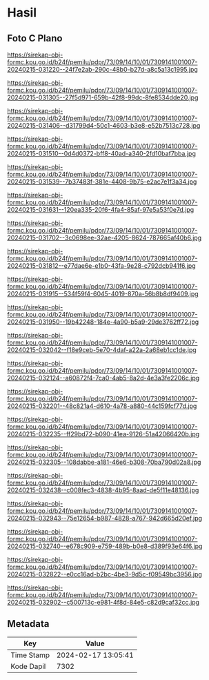 # Hasil

## Foto C Plano

https://sirekap-obj-formc.kpu.go.id/b24f/pemilu/pdpr/73/09/14/10/01/7309141001007-20240215-031220--24f7e2ab-290c-48b0-b27d-a8c5a13c1995.jpg

https://sirekap-obj-formc.kpu.go.id/b24f/pemilu/pdpr/73/09/14/10/01/7309141001007-20240215-031305--27f5d971-659b-42f8-99dc-8fe8534dde20.jpg

https://sirekap-obj-formc.kpu.go.id/b24f/pemilu/pdpr/73/09/14/10/01/7309141001007-20240215-031406--d31799d4-50c1-4603-b3e8-e52b7513c728.jpg

https://sirekap-obj-formc.kpu.go.id/b24f/pemilu/pdpr/73/09/14/10/01/7309141001007-20240215-031510--0d4d0372-bff8-40ad-a340-2fd10baf7bba.jpg

https://sirekap-obj-formc.kpu.go.id/b24f/pemilu/pdpr/73/09/14/10/01/7309141001007-20240215-031539--7b37483f-381e-4408-9b75-e2ac7e1f3a34.jpg

https://sirekap-obj-formc.kpu.go.id/b24f/pemilu/pdpr/73/09/14/10/01/7309141001007-20240215-031631--120ea335-20f6-4fa4-85af-97e5a53f0e7d.jpg

https://sirekap-obj-formc.kpu.go.id/b24f/pemilu/pdpr/73/09/14/10/01/7309141001007-20240215-031702--3c0698ee-32ae-4205-8624-787665af40b6.jpg

https://sirekap-obj-formc.kpu.go.id/b24f/pemilu/pdpr/73/09/14/10/01/7309141001007-20240215-031812--e77dae6e-e1b0-43fa-9e28-c792dcb941f6.jpg

https://sirekap-obj-formc.kpu.go.id/b24f/pemilu/pdpr/73/09/14/10/01/7309141001007-20240215-031915--534f59f4-6045-4019-870a-56b8b8df9409.jpg

https://sirekap-obj-formc.kpu.go.id/b24f/pemilu/pdpr/73/09/14/10/01/7309141001007-20240215-031950--19b42248-184e-4a90-b5a9-29de3762ff72.jpg

https://sirekap-obj-formc.kpu.go.id/b24f/pemilu/pdpr/73/09/14/10/01/7309141001007-20240215-032042--f18e9ceb-5e70-4daf-a22a-2a68eb1cc1de.jpg

https://sirekap-obj-formc.kpu.go.id/b24f/pemilu/pdpr/73/09/14/10/01/7309141001007-20240215-032124--a60872f4-7ca0-4ab5-8a2d-4e3a3fe2206c.jpg

https://sirekap-obj-formc.kpu.go.id/b24f/pemilu/pdpr/73/09/14/10/01/7309141001007-20240215-032201--48c821a4-d610-4a78-a880-44c159fcf77d.jpg

https://sirekap-obj-formc.kpu.go.id/b24f/pemilu/pdpr/73/09/14/10/01/7309141001007-20240215-032235--ff29bd72-b090-41ea-9126-51a42066420b.jpg

https://sirekap-obj-formc.kpu.go.id/b24f/pemilu/pdpr/73/09/14/10/01/7309141001007-20240215-032305--108dabbe-a181-46e6-b308-70ba790d02a8.jpg

https://sirekap-obj-formc.kpu.go.id/b24f/pemilu/pdpr/73/09/14/10/01/7309141001007-20240215-032438--c008fec3-4838-4b95-8aad-de5f11e48136.jpg

https://sirekap-obj-formc.kpu.go.id/b24f/pemilu/pdpr/73/09/14/10/01/7309141001007-20240215-032943--75e12654-b987-4828-a767-942d665d20ef.jpg

https://sirekap-obj-formc.kpu.go.id/b24f/pemilu/pdpr/73/09/14/10/01/7309141001007-20240215-032740--e678c909-e759-489b-b0e8-d389f93e64f6.jpg

https://sirekap-obj-formc.kpu.go.id/b24f/pemilu/pdpr/73/09/14/10/01/7309141001007-20240215-032822--e0cc16ad-b2bc-4be3-9d5c-f09549bc3956.jpg

https://sirekap-obj-formc.kpu.go.id/b24f/pemilu/pdpr/73/09/14/10/01/7309141001007-20240215-032902--c500713c-e981-4f8d-84e5-c82d9caf32cc.jpg


## Metadata

| Key        | Value               |
| ---------- | ------------------- |
| Time Stamp | 2024-02-17 13:05:41 |
| Kode Dapil | 7302                |



